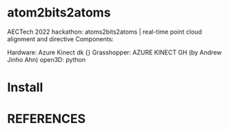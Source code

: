 # atom2bits2atoms
 AECTech 2022 hackathon: atoms2bits2atoms | real-time point cloud alignment and directive
 Components: 

Hardware: Azure Kinect dk {}
Grasshopper: AZURE KINECT GH (by Andrew Jinho Ahn)
open3D: python


# Install



# REFERENCES
